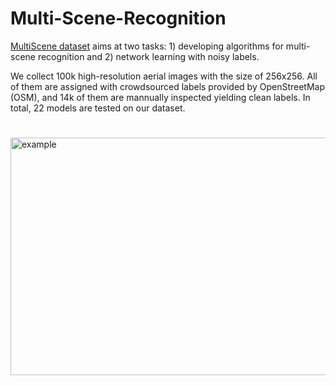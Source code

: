 # Multi-Scene-Recognition




[MultiScene dataset](https://arxiv.org/pdf/2104.02846.pdf) aims at two tasks: 1) developing algorithms for multi-scene recognition and 2) network learning with noisy labels.

We collect 100k high-resolution aerial images with the size of 256x256. All of them are assigned with crowdsourced labels provided by OpenStreetMap (OSM), and 14k of them are mannually inspected yielding clean labels. In total, 22 models are tested on our dataset. 

# 

<img src="./data_example.png" width = "640" height = "380" alt="example" align=center />
